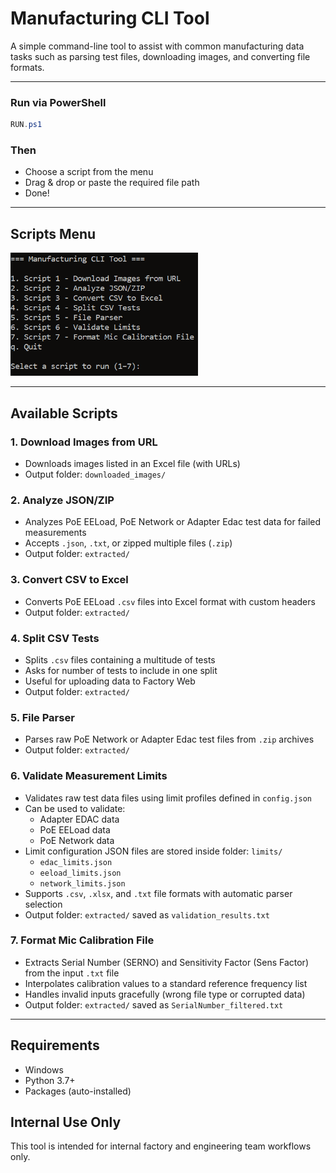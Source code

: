 # Manufacturing CLI Tool

A simple command-line tool to assist with common manufacturing data tasks such as parsing test files, downloading images, and converting file formats.

---
### Run via PowerShell

```powershell
RUN.ps1
```
### Then 

- Choose a script from the menu
- Drag & drop or paste the required file path
- Done!

---

## Scripts Menu

<img src="web_images/menu.png" alt="CLI Menu" width="300"/>

---

## Available Scripts

### 1. Download Images from URL

- Downloads images listed in an Excel file (with URLs)
- Output folder: `downloaded_images/`

### 2. Analyze JSON/ZIP

- Analyzes PoE EELoad, PoE Network or Adapter Edac test data  for failed measurements
- Accepts `.json`, `.txt`, or zipped multiple files (`.zip`)
- Output folder: `extracted/`

### 3. Convert CSV to Excel

- Converts PoE EELoad `.csv` files into Excel format with custom headers
- Output folder: `extracted/`

### 4. Split CSV Tests

- Splits `.csv` files containing a multitude of tests
- Asks for number of tests to include in one split 
- Useful for uploading data to Factory Web
- Output folder: `extracted/`  

### 5. File Parser

- Parses raw PoE Network or Adapter Edac test files from `.zip` archives
- Output folder: `extracted/`

### 6. Validate Measurement Limits

- Validates raw test data files using limit profiles defined in `config.json`
- Can be used to validate:
  - Adapter EDAC data
  - PoE EELoad data
  - PoE Network data
- Limit configuration JSON files are stored inside folder: `limits/`
  - `edac_limits.json`
  - `eeload_limits.json`
  - `network_limits.json`
- Supports `.csv`, `.xlsx`, and `.txt` file formats with automatic parser selection
- Output folder: `extracted/` saved as `validation_results.txt`

### 7. Format Mic Calibration File

- Extracts Serial Number (SERNO) and Sensitivity Factor (Sens Factor) from the input `.txt` file
- Interpolates calibration values to a standard reference frequency list
- Handles invalid inputs gracefully (wrong file type or corrupted data)
- Output folder: `extracted/` saved as `SerialNumber_filtered.txt`

---

## Requirements

- Windows
- Python 3.7+
- Packages (auto-installed)

## Internal Use Only

This tool is intended for internal factory and engineering team workflows only.
